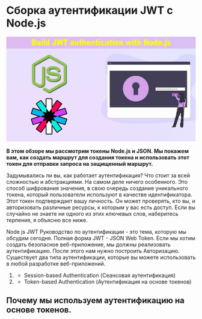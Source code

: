 # Сборка аутентификации JWT с Node.js

![logo Node authentification](img/logo.jpg)

**В этом обзоре мы рассмотрим токены Node.js и JSON. Мы покажем вам, как создать маршрут для создания токена и использовать этот токен для отправки запроса на защищенный маршрут.**

Задумывались ли вы, как работает аутентификация? Что стоит за всей сложностью и абстракциями. На самом деле ничего особенного. Это способ шифрования значения, в свою очередь создание уникального токена, который пользователи используют в качестве идентификатора. Этот токен подтверждает вашу личность. Он может проверять, кто вы, и авторизовать различные ресурсы, к которым у вас есть доступ. Если вы случайно не знаете ни одного из этих ключевых слов, наберитесь терпения, я объясню все ниже.

Node js JWT Руководство по аутентификации - это тема, которую мы обсудим сегодня. Полная форма JWT - JSON Web Token. Если мы хотим создать безопасное веб-приложение, мы должны реализовать аутентификацию. После этого нам нужно построить Авторизацию. Существует два типа аутентификации, которые вы можете использовать в любой разработке веб-приложений.

1. - Session-based Authentication (Сеансовая аутентификация)

2. - Token-based Authentication (Аутентификация на основе токенов)

## Почему мы используем аутентификацию на основе токенов.
